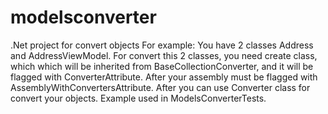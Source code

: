 # modelsconverter
.Net project for convert objects
For example:
You have 2 classes Address and AddressViewModel. 
For convert this 2 classes, you need create class, which which will be inherited from BaseCollectionConverter, 
and it will be flagged with ConverterAttribute. 
After your assembly must be flagged with AssemblyWithConvertersAttribute.
After you can use Converter class for convert your objects.
Example used in ModelsConverterTests.
